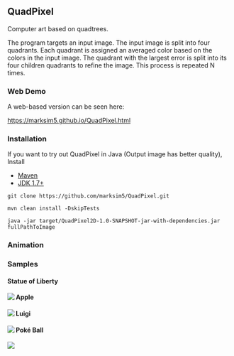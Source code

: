 ## QuadPixel

Computer art based on quadtrees.

The program targets an input image. The input image is split into four quadrants. Each quadrant is assigned an averaged color based on the colors in the input image. The quadrant with the largest error is split into its four children quadrants to refine the image. This process is repeated N times.

### Web Demo

A web-based version can be seen here:

https://marksim5.github.io/QuadPixel.html

### Installation
If you want to try out QuadPixel in Java (Output image has better quality), Install
* [Maven](https://maven.apache.org/download.cgi)
* [JDK 1.7+](http://www.oracle.com/technetwork/java/javase/downloads/index.html)
```
git clone https://github.com/marksim5/QuadPixel.git

mvn clean install -DskipTests

java -jar target/QuadPixel2D-1.0-SNAPSHOT-jar-with-dependencies.jar fullPathToImage
```

### Animation


### Samples
#### Statue of Liberty
<a href="url"><img src="https://github.com/marksim5/QuadPixel/blob/master/sample/sol.png" align="left" style="max-width:100%;" ></a>

#### Apple
<a href="url"><img src="https://github.com/marksim5/QuadPixel/blob/master/sample/apple.png" align="left" style="max-width:100%;" ></a>

#### Luigi
<a href="url"><img src="https://github.com/marksim5/QuadPixel/blob/master/sample/luigi.png" align="left" style="max-width:100%;" ></a>

#### Poké Ball
<a href="url"><img src="https://github.com/marksim5/QuadPixel/blob/master/sample/pokeball.png" align="left" style="max-width:100%;" ></a>
